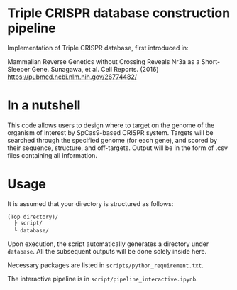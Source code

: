 # Triple CRISPR database construction pipeline
Implementation of Triple CRISPR database, first introduced in:

Mammalian Reverse Genetics without Crossing Reveals Nr3a as a Short-Sleeper Gene.
Sunagawa, et al. Cell Reports. (2016)
https://pubmed.ncbi.nlm.nih.gov/26774482/

# In a nutshell
This code allows users to design where to target on the genome of the organism of interest by SpCas9-based CRISPR system.
Targets will be searched through the specified genome (for each gene), and scored by their sequence, structure, and off-targets.
Output will be in the form of .csv files containing all information.

# Usage
It is assumed that your directory is structured as follows:

```
(Top directory)/
  ├ script/
  └ database/　
```

Upon execution, the script automatically generates a directory under `database`. All the subsequent outputs will be done solely inside here.

Necessary packages are listed in `scripts/python_requirement.txt`.

The interactive pipeline is in `script/pipeline_interactive.ipynb`.
